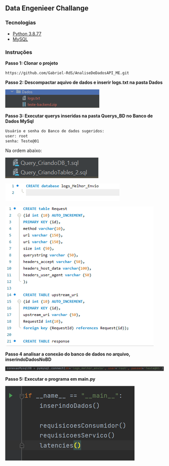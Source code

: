 ## Data Engenieer Challange

### Tecnologias

- [Python 3.8.77](https://www.python.org/downloads/release/python-387/)
- [MySQL](https://www.mysql.com/downloads/)

### Instruções

**Passo 1: Clonar o projeto**

```
https://github.com/Gabriel-RdS/AnaliseDeDadosAPI_ME.git
```

**Passo 2: Descompactar aquivo de dados e inserir logs.txt na pasta Dados**

![img.png](img.png)


**Passo 3: Executar querys inseridas na pasta Querys_BD no Banco de Dados MySql**

```
Usuário e senha do Banco de dados sugeridos:
user: root
senha: Teste@01
```
Na ordem abaixo:

![img_4.png](img_4.png)

![img_1.png](img_1.png)

![img_2.png](img_2.png)

**Passo 4 analisar a conexão do banco de dados no arquivo, inserindoDadosNoBD**

![img_3.png](img_3.png)

**Passo 5: Executar o programa em main.py**

![img_5.png](img_5.png)